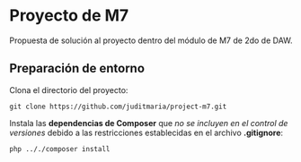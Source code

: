 # Proyecto de M7
Propuesta de solución al proyecto dentro del módulo de M7 de 2do de DAW.
  
## Preparación de entorno
Clona el directorio del proyecto:

    git clone https://github.com/juditmaria/project-m7.git

Instala las **dependencias de Composer** que *no se incluyen en el control de versiones* debido a las restricciones establecidas en el archivo **.gitignore**:

    php .././composer install
